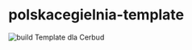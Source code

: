 # polskacegielnia-template
![build](https://travis-ci.org/dpych/polskacegielnia-template.svg)
Template dla Cerbud
